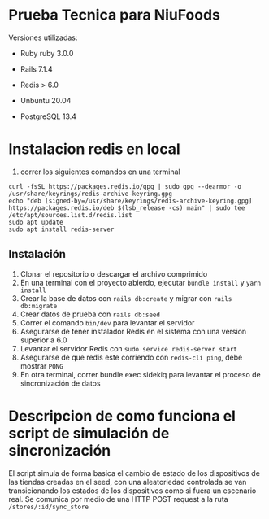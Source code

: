 # Prueba Tecnica para NiuFoods

Versiones utilizadas:

* Ruby ruby 3.0.0

* Rails 7.1.4

* Redis > 6.0

* Unbuntu 20.04

* PostgreSQL 13.4

# Instalacion redis en local

1. correr los siguientes comandos en una terminal
```
curl -fsSL https://packages.redis.io/gpg | sudo gpg --dearmor -o /usr/share/keyrings/redis-archive-keyring.gpg
echo "deb [signed-by=/usr/share/keyrings/redis-archive-keyring.gpg] https://packages.redis.io/deb $(lsb_release -cs) main" | sudo tee /etc/apt/sources.list.d/redis.list
sudo apt update
sudo apt install redis-server
```
## Instalación

1. Clonar el repositorio o descargar el archivo comprimido
2. En una terminal con el proyecto abierdo, ejecutar `bundle install` y `yarn install`
3. Crear la base de datos con `rails db:create` y migrar con `rails db:migrate`
4. Crear datos de prueba con `rails db:seed`
5. Correr el comando `bin/dev` para levantar el servidor
6. Asegurarse de tener instalador Redis en el sistema con una version superior a 6.0
7. Levantar el servidor Redis con `sudo service redis-server start`
8. Asegurarse de que redis este corriendo con `redis-cli ping`, debe mostrar `PONG`
9. En otra terminal, correr bundle exec sidekiq para levantar el proceso de sincronización de datos


# Descripcion de como funciona el script de simulación de sincronización

El script simula de forma basica el cambio de estado de los dispositivos de las tiendas creadas en el seed, con una aleatoriedad controlada se van transicionando los estados de los dispositivos como si fuera un escenario real.
Se comunica por medio de una HTTP POST request a la ruta `/stores/:id/sync_store`